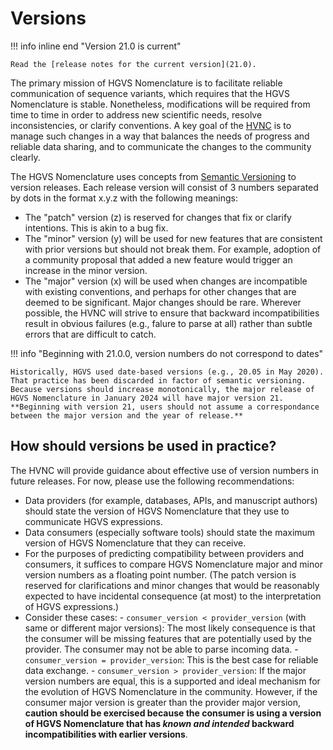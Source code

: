 # Versions

!!! info inline end "Version 21.0 is current"

    Read the [release notes for the current version](21.0).


The primary mission of HGVS Nomenclature is to facilitate reliable communication of sequence variants, which requires that the HGVS Nomenclature is stable. Nonetheless, modifications will be required from time to time in order to address new scientific needs, resolve inconsistencies, or clarify conventions.  A key goal of the [HVNC](/hvnc/) is to manage such changes in a way that balances the needs of progress and reliable data sharing, and to communicate the changes to the community clearly.

The HGVS Nomenclature uses concepts from [Semantic Versioning](https://semver.org/) to version releases. Each release version will consist of 3 numbers separated by dots in the format x.y.z with the following meanings:

- The "patch" version (z) is reserved for changes that fix or clarify intentions. This is akin to a bug fix.
- The "minor" version (y) will be used for new features that are consistent with prior versions but should not break them.  For example, adoption of a community proposal that added a new feature would trigger an increase in the minor version.
- The "major" version (x) will be used when changes are incompatible with existing conventions, and perhaps for other changes that are deemed to be significant. Major changes should be rare. Wherever possible, the HVNC will strive to ensure that backward incompatibilities result in obvious failures (e.g., falure to parse at all) rather than subtle errors that are difficult to catch.

!!! info "Beginning with 21.0.0, version numbers do not correspond to dates"

    Historically, HGVS used date-based versions (e.g., 20.05 in May 2020).  That practice has been discarded in factor of semantic versioning.  Because versions should increase monotonically, the major release of HGVS Nomenclature in January 2024 will have major version 21. **Beginning with version 21, users should not assume a correspondance between the major version and the year of release.**

## How should versions be used in practice?

The HVNC will provide guidance about effective use of version numbers in future releases.  For now, please use the following recommendations:

- Data providers (for example, databases, APIs, and manuscript authors) should state the version of HGVS Nomenclature that they use to communicate HGVS expressions.
- Data consumers (especially software tools) should state the maximum version of HGVS Nomenclature that they can receive.
- For the purposes of predicting compatibility between providers and consumers, it suffices to compare HGVS Nomenclature major and minor version numbers as a floating point number. (The patch version is reserved for clarifications and minor changes that would be reasonably expected to have incidental consequence (at most) to the interpretation of HGVS expressions.)
- Consider these cases:
      - `consumer_version < provider_version` (with same or different major versions): The most likely consequence is that the consumer will be missing features that are potentially used by the provider. The consumer may not be able to parse incoming data.
      - `consumer_version = provider_version`: This is the best case for reliable data exchange.
      - `consumer_version > provider_version`: If the major version numbers are equal, this is a supported and ideal mechanism for the evolution of HGVS Nomenclature in the community. However, if the consumer major version is greater than the provider major version, **caution should be exercised because the consumer is using a version of HGVS Nomenclature that has *known and intended* backward incompatibilities with earlier versions**.
